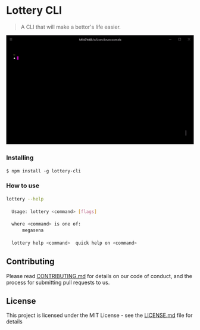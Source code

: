 # Lottery CLI

> A CLI that will make a bettor's life easier.

![Example CLI running](img/example.gif)

### Installing

```
$ npm install -g lottery-cli
```

### How to use

```sh
lottery --help

  Usage: lottery <command> [flags]

  where <command> is one of:
      megasena

  lottery help <command>  quick help on <command>
```

## Contributing

Please read [CONTRIBUTING.md](CONTRIBUTING.md) for details on our code of conduct, and the process for submitting pull requests to us.

## License

This project is licensed under the MIT License - see the [LICENSE.md](LICENSE.md) file for details
